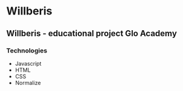 # Willberis
## Willberis - educational project Glo Academy
### Technologies
- Javascript
- HTML
- CSS
- Normalize